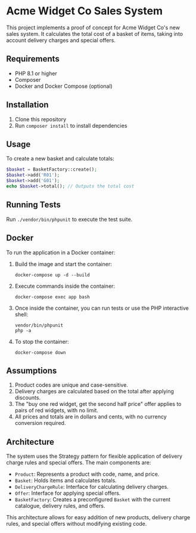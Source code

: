 # Acme Widget Co Sales System

This project implements a proof of concept for Acme Widget Co's new sales system. It calculates the total cost of a basket of items, taking into account delivery charges and special offers.

## Requirements

- PHP 8.1 or higher
- Composer
- Docker and Docker Compose (optional)

## Installation

1. Clone this repository
2. Run `composer install` to install dependencies

## Usage

To create a new basket and calculate totals:

```php
$basket = BasketFactory::create();
$basket->add('R01');
$basket->add('G01');
echo $basket->total(); // Outputs the total cost
```

## Running Tests

Run `./vendor/bin/phpunit` to execute the test suite.

## Docker

To run the application in a Docker container:

1. Build the image and start the container:
   ```
   docker-compose up -d --build
   ```

2. Execute commands inside the container:
   ```
   docker-compose exec app bash
   ```

3. Once inside the container, you can run tests or use the PHP interactive shell:
   ```
   vendor/bin/phpunit
   php -a
   ```

4. To stop the container:
   ```
   docker-compose down
   ```

## Assumptions

1. Product codes are unique and case-sensitive.
2. Delivery charges are calculated based on the total after applying discounts.
3. The "buy one red widget, get the second half price" offer applies to pairs of red widgets, with no limit.
4. All prices and totals are in dollars and cents, with no currency conversion required.

## Architecture

The system uses the Strategy pattern for flexible application of delivery charge rules and special offers. The main components are:

- `Product`: Represents a product with code, name, and price.
- `Basket`: Holds items and calculates totals.
- `DeliveryChargeRule`: Interface for calculating delivery charges.
- `Offer`: Interface for applying special offers.
- `BasketFactory`: Creates a preconfigured `Basket` with the current catalogue, delivery rules, and offers.

This architecture allows for easy addition of new products, delivery charge rules, and special offers without modifying existing code.